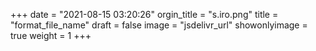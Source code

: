 +++
 date = "2021-08-15 03:20:26"
 orgin_title = "s.iro.png"
 title = "format_file_name"
 draft = false
 image = "jsdelivr_url"
 showonlyimage = true
 weight = 1
 +++